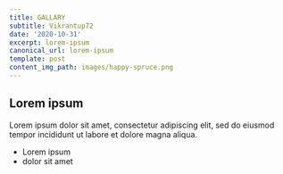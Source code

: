 ```yaml
---
title: GALLARY
subtitle: Vikrantup72
date: '2020-10-31'
excerpt: lorem-ipsum
canonical_url: lorem-ipsum
template: post
content_img_path: images/happy-spruce.png
---
```

## Lorem ipsum
Lorem ipsum dolor sit amet, consectetur adipiscing elit, sed do eiusmod tempor incididunt ut labore et dolore magna aliqua.
- Lorem ipsum
- dolor sit amet